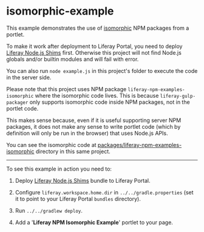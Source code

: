 # isomorphic-example

This example demonstrates the use of
[isomorphic](http://isomorphic.net/javascript) NPM packages from a portlet.

To make it work after deployment to Liferay Portal, you need to deploy
[Liferay Node.js Shims](https://github.com/izaera/liferay-node-shims) first.
Otherwise this project will not find Node.js globals and/or builtin modules and
will fail with error.

You can also run `node example.js` in this project's folder to execute the code
in the server side.

Please note that this project uses NPM package `liferay-npm-examples-isomorphic`
where the isomorphic code lives. This is because `liferay-gulp-packager` only
supports isomorphic code inside NPM packages, not in the portlet code.

This makes sense because, even if it is useful supporting server NPM packages,
it does not make any sense to write portlet code (which by definition will only
be run in the browser) that uses Node.js APIs.

You can see the isomorphic code at [packages/liferay-npm-examples-isomorphic](https://github.com/izaera/liferay-npm-examples/tree/master/packages/liferay-npm-examples-isomorphic%401.0.0)
directory in this same project.

---

To see this example in action you need to:

1) Deploy [Liferay Node.js Shims](https://github.com/izaera/liferay-node-shims)
   bundle to Liferay Portal.

2) Configure `liferay.workspace.home.dir` in `../../gradle.properties` (set it
   to point to your Liferay Portal `bundles` directory).

3) Run `../../gradlew deploy`.

4) Add a '**Liferay NPM Isomorphic Example**' portlet to your page.
